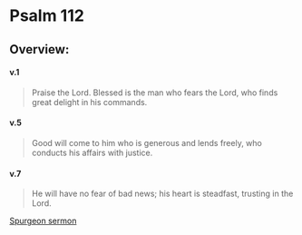 # Psalm 112

## Overview:



#### v.1
>Praise the Lord. Blessed is the man who fears the Lord, who finds great delight in his commands.

#### v.5
>Good will come to him who is generous and lends freely, who conducts his affairs with justice.

#### v.7
>He will have no fear of bad news; his heart is steadfast, trusting in the Lord.

[Spurgeon sermon](https://www.spurgeongems.org/sermon/chs647.pdf)
